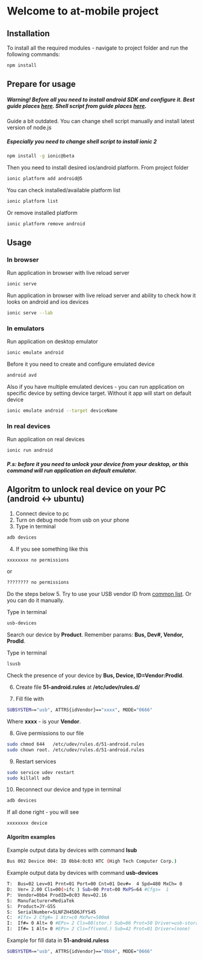 # Welcome to at-mobile project

## Installation

To install all the required modules - navigate to project folder and run the following commands:
```sh
npm install
```

## Prepare for usage

##### Warning! Before all you need to install android SDK and configure it. Best guide places [here](https://blog.nraboy.com/2014/09/install-android-cordova-ionic-framework-ubuntu/). Shell script from guide places [here](https://github.com/nraboy/ubuntu-ionic-installer/archive/master.zip).
Guide a bit outdated. You can change shell script manually and install latest version of node.js

##### Especially you need to change shell script to install ionic 2
```sh
npm install -g ionic@beta
```

Then you need to install desired ios/android platform. From project folder
```sh
ionic platform add android@5
```
You can check installed/available platform list
```sh
ionic platform list
```
Or remove installed platform
```sh
ionic platform remove android
```

## Usage
### In browser
Run application in browser with live reload server
```sh
ionic serve
```

Run application in browser with live reload server and ability to check how it looks on android and ios devices
```sh
ionic serve --lab
```
### In emulators
Run application on desktop emulator
```sh
ionic emulate android
```
Before it you need to create and configure emulated device
```sh
android avd
```
Also if you have multiple emulated devices - you can run application on specific device by setting device target. Without it app will start on default device
```sh
ionic emulate android --target deviceName
```
### In real devices
Run application on real devices
```sh
ionic run android
```
##### P.s: before it you need to unlock your device from your desktop, or this command will run application on default emulator.

## Algoritm to unlock real device on your PC (android <-> ubuntu)
1. Connect device to pc
2. Turn on debug mode from usb on your phone
3. Type in terminal
```sh
adb devices
```
4. If you see something like this
```sh
xxxxxxxx no permissions
```
or
```sh
???????? no permissions
```
Do the steps below
5. Try to use your USB vendor ID from [common list](http://developer.android.com/tools/device.html). Or you can do it manually.

Type in terminal
```sh
usb-devices
```
Search our device by **Product**. Remember params: **Bus, Dev#, Vendor, ProdId**.

Type in terminal
```sh
lsusb
```
Check the presence of your device by **Bus, Device, ID=Vendor:ProdId**.

6. Create file **51-android.rules** at **/etc/udev/rules.d/**

7. Fill file with
```sh
SUBSYSTEM=="usb", ATTRS{idVendor}=="xxxx", MODE="0666"
```
Where **xxxx** - is your **Vendor**.

8. Give permissions to our file
```sh
sudo chmod 644   /etc/udev/rules.d/51-android.rules
sudo chown root. /etc/udev/rules.d/51-android.rules
```
9. Restart services
```sh
sudo service udev restart
sudo killall adb
```
10. Reconnect our device and type in terminal
```sh
adb devices
```
If all done right - you will see
```sh
xxxxxxxx device
```
#### Algoritm examples
Example output data by devices with command **lsub**
```sh
Bus 002 Device 004: ID 0bb4:0c03 HTC (High Tech Computer Corp.)
```
Example output data by devices with command **usb-devices**
```sh
T:  Bus=02 Lev=01 Prnt=01 Port=00 Cnt=01 Dev#=  4 Spd=480 MxCh= 0
D:  Ver= 2.00 Cls=00(>ifc ) Sub=00 Prot=00 MxPS=64 #Cfgs=  1
P:  Vendor=0bb4 ProdID=0c03 Rev=02.16
S:  Manufacturer=MediaTek
S:  Product=JY-G5S
S:  SerialNumber=5LNFZH45D6JFYS45
C:  #Ifs= 2 Cfg#= 1 Atr=c0 MxPwr=500mA
I:  If#= 0 Alt= 0 #EPs= 2 Cls=08(stor.) Sub=06 Prot=50 Driver=usb-storage
I:  If#= 1 Alt= 0 #EPs= 2 Cls=ff(vend.) Sub=42 Prot=01 Driver=(none)
```
Example for fill data in **51-android.ruless**
```sh
SUBSYSTEM=="usb", ATTRS{idVendor}=="0bb4", MODE="0666"
```
